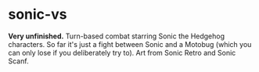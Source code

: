 # sonic-vs
 **Very unfinished.** Turn-based combat starring Sonic the Hedgehog characters. So far it's just a fight between Sonic and a Motobug (which you can only lose if you deliberately try to). Art from Sonic Retro and Sonic Scanf.
